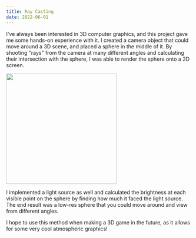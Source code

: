 ```yaml
---
title: Ray Casting
date: 2022-06-01
---
```

I've always been interested in 3D computer graphics, and this project gave me some hands-on experience with it. I created a camera object that could move around a 3D scene, and placed a sphere in the middle of it. By shooting "rays" from the camera at many different angles and calculating their intersection with the sphere, I was able to render the sphere onto a 2D screen.

<img src="/assets/icons/raycast.png" width="300px">

I implemented a light source as well and calculated the brightness at each visible point on the sphere by finding how much it faced the light source. The end result was a low-res sphere that you could move around and view from different angles.

I hope to use this method when making a 3D game in the future, as it allows for some very cool atmospheric graphics!
